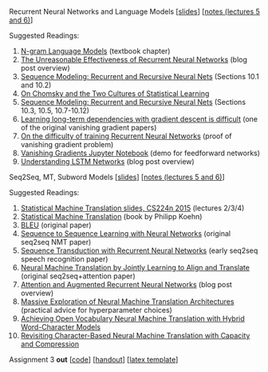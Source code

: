 Recurrent Neural Networks and Language Models
[[slides](https://web.stanford.edu/class/cs224n/slides/cs224n-2023-lecture05-rnnlm.pdf)] [[notes (lectures 5 and 6)](https://web.stanford.edu/class/cs224n/readings/cs224n-2019-notes05-LM_RNN.pdf)]

Suggested Readings:

1. [N-gram Language Models](https://web.stanford.edu/~jurafsky/slp3/3.pdf) (textbook chapter)
2. [The Unreasonable Effectiveness of Recurrent Neural Networks](http://karpathy.github.io/2015/05/21/rnn-effectiveness/) (blog post overview)
3. [Sequence Modeling: Recurrent and Recursive Neural Nets](http://www.deeplearningbook.org/contents/rnn.html) (Sections 10.1 and 10.2)
4. [On Chomsky and the Two Cultures of Statistical Learning](http://norvig.com/chomsky.html)
5. [Sequence Modeling: Recurrent and Recursive Neural Nets](http://www.deeplearningbook.org/contents/rnn.html) (Sections 10.3, 10.5, 10.7-10.12)
6. [Learning long-term dependencies with gradient descent is difficult](http://ai.dinfo.unifi.it/paolo//ps/tnn-94-gradient.pdf) (one of the original vanishing gradient papers)
7. [On the difficulty of training Recurrent Neural Networks](https://arxiv.org/pdf/1211.5063.pdf) (proof of vanishing gradient problem)
8. [Vanishing Gradients Jupyter Notebook](https://web.stanford.edu/class/archive/cs/cs224n/cs224n.1174/lectures/vanishing_grad_example.html) (demo for feedforward networks)
9. [Understanding LSTM Networks](http://colah.github.io/posts/2015-08-Understanding-LSTMs/) (blog post overview)

Seq2Seq, MT, Subword Models
[[slides](https://web.stanford.edu/class/cs224n/slides/cs224n-2023-lecture06-fancy-rnn.pdf)] [[notes (lectures 5 and 6)](https://web.stanford.edu/class/cs224n/readings/cs224n-2019-notes05-LM_RNN.pdf)]

Suggested Readings:

1. [Statistical Machine Translation slides, CS224n 2015](https://web.stanford.edu/class/archive/cs/cs224n/cs224n.1162/syllabus.shtml) (lectures 2/3/4)
2. [Statistical Machine Translation](https://www.cambridge.org/core/books/statistical-machine-translation/94EADF9F680558E13BE759997553CDE5) (book by Philipp Koehn)
3. [BLEU](https://www.aclweb.org/anthology/P02-1040.pdf) (original paper)
4. [Sequence to Sequence Learning with Neural Networks](https://arxiv.org/pdf/1409.3215.pdf) (original seq2seq NMT paper)
5. [Sequence Transduction with Recurrent Neural Networks](https://arxiv.org/pdf/1211.3711.pdf) (early seq2seq speech recognition paper)
6. [Neural Machine Translation by Jointly Learning to Align and Translate](https://arxiv.org/pdf/1409.0473.pdf) (original seq2seq+attention paper)
7. [Attention and Augmented Recurrent Neural Networks](https://distill.pub/2016/augmented-rnns/) (blog post overview)
8. [Massive Exploration of Neural Machine Translation Architectures](https://arxiv.org/pdf/1703.03906.pdf) (practical advice for hyperparameter choices)
9. [Achieving Open Vocabulary Neural Machine Translation with Hybrid Word-Character Models](https://arxiv.org/abs/1604.00788.pdf)
10. [Revisiting Character-Based Neural Machine Translation with Capacity and Compression](https://arxiv.org/pdf/1808.09943.pdf)



Assignment 3 **out**
[[code](https://web.stanford.edu/class/cs224n/assignments/a3.zip)]
[[handout](https://web.stanford.edu/class/cs224n/assignments/a3_handout.pdf)]
[[latex template](https://web.stanford.edu/class/cs224n/assignments/a3_latex.zip)]